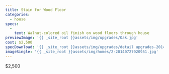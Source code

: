 ```yaml
---
title: Stain for Wood Floor
categories:
  - house
specs:
  - 
    text: Walnut-colored oil finish on wood floors through house
previewImage: '{{ _site_root }}assets/img/upgrades/Oak.jpg'
cost: $2,500
specDownload: '{{ _site_root }}assets/img/upgrades/detail upgrades-20140723235948.pdf'
imageSingle: '{{ _site_root }}assets/img/homes/2-20140727020951.jpg'
---
```

<p>$2,500</p>